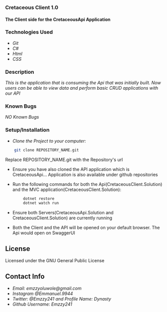 ### Cretaceous Client 1.0
#### The Client side for the CretaceousApi Application

### Technologies Used
* _Git_
* _C#_
* _Html_
* _CSS_

### Description
_This is the application that is consuming the Api that was initially built. Now users can be able to view data and perform basic CRUD applications with our API_

### Known Bugs
_NO Known Bugs_

### Setup/Installation
* _Clone the Project to your computer:_

```sh   
    git clone REPOSITORY_NAME.git
```

Replace REPOSITORY_NAME.git with the Repository's url


* Ensure you have also cloned the API application which is CretaceousApi... Application is also available under github repositories

* Run the following commands for both the Api(CretaceousClient.Solution) and the MVC application(CretaceousClient.Solution): 
```sh
        dotnet restore
        dotnet watch run
```

* Ensure both Servers(CretaceousApi.Solution and CretaceousClient.Solution) are currently running

* Both the Client and the API will be opened on your default browser. The Api would open on SwaggerUI

## License 
Licensed under the GNU General Public License

## Contact Info
* _Email: emzzyoluwole@gmail.com_
* _Instagram @Emmanuel.9944_
* _Twitter: @Emzzy241 and Profile Name: Dynasty_
* _Github Username: Emzzy241_

